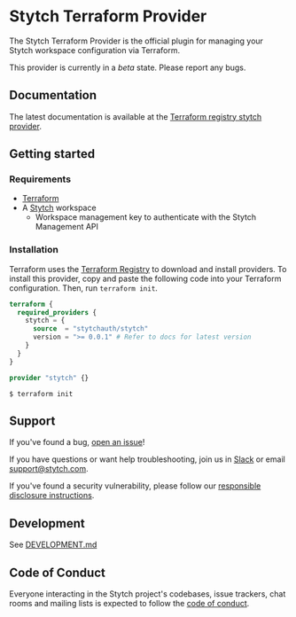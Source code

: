 # Stytch Terraform Provider

The Stytch Terraform Provider is the official plugin for managing your Stytch workspace configuration via Terraform.

This provider is currently in a _beta_ state. Please report any bugs.

## Documentation

The latest documentation is available at the [Terraform registry stytch provider](https://registry.terraform.io/providers/stytchauth/stytch/latest/docs).

## Getting started

### Requirements

- [Terraform](https://www.terraform.io/downloads)
- A [Stytch](https://stytch.com) workspace
  - Workspace management key to authenticate with the Stytch Management API

### Installation

Terraform uses the [Terraform Registry](https://registry.terraform.io/) to download and install providers. To install
this provider, copy and paste the following code into your Terraform configuration. Then, run `terraform init`.

```terraform
terraform {
  required_providers {
    stytch = {
      source  = "stytchauth/stytch"
      version = ">= 0.0.1" # Refer to docs for latest version
    }
  }
}

provider "stytch" {}
```

```shell
$ terraform init
```

## Support

If you've found a bug, [open an issue](https://github.com/stytchauth/stytch-management-go/issues/new)!

If you have questions or want help troubleshooting, join us in [Slack](https://stytch.com/docs/resources/support/overview) or email support@stytch.com.

If you've found a security vulnerability, please follow our [responsible disclosure instructions](https://stytch.com/docs/resources/security-and-trust/security#:~:text=Responsible%20disclosure%20program).

## Development

See [DEVELOPMENT.md](DEVELOPMENT.md)

## Code of Conduct

Everyone interacting in the Stytch project's codebases, issue trackers, chat rooms and mailing lists is expected to follow the [code of conduct](CODE_OF_CONDUCT.md).
